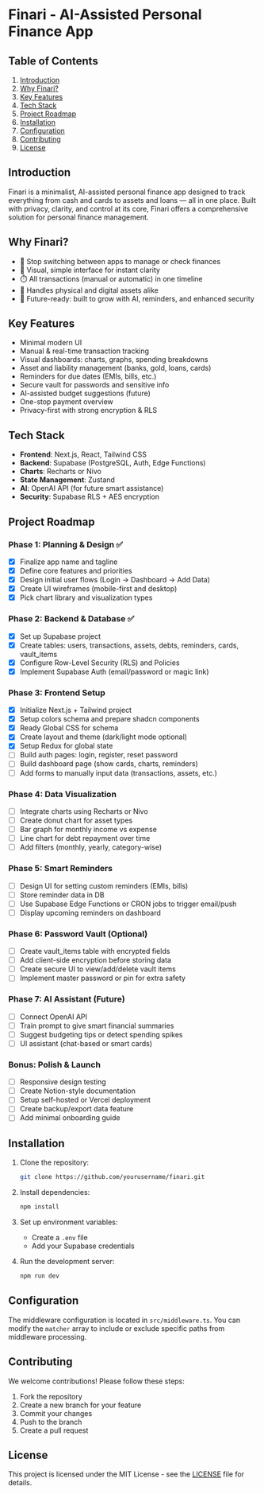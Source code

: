 # Finari - AI-Assisted Personal Finance App

## Table of Contents

1. [Introduction](#introduction)
2. [Why Finari?](#why-finari)
3. [Key Features](#key-features)
4. [Tech Stack](#tech-stack)
5. [Project Roadmap](#project-roadmap)
6. [Installation](#installation)
7. [Configuration](#configuration)
8. [Contributing](#contributing)
9. [License](#license)

## Introduction

Finari is a minimalist, AI-assisted personal finance app designed to track everything from cash and cards to assets and loans — all in one place. Built with privacy, clarity, and control at its core, Finari offers a comprehensive solution for personal finance management.

## Why Finari?

- 🛑 Stop switching between apps to manage or check finances
- 🎨 Visual, simple interface for instant clarity
- ⏱️ All transactions (manual or automatic) in one timeline
- 💼 Handles physical and digital assets alike
- 🚀 Future-ready: built to grow with AI, reminders, and enhanced security

## Key Features

- Minimal modern UI
- Manual & real-time transaction tracking
- Visual dashboards: charts, graphs, spending breakdowns
- Asset and liability management (banks, gold, loans, cards)
- Reminders for due dates (EMIs, bills, etc.)
- Secure vault for passwords and sensitive info
- AI-assisted budget suggestions (future)
- One-stop payment overview
- Privacy-first with strong encryption & RLS

## Tech Stack

- **Frontend**: Next.js, React, Tailwind CSS
- **Backend**: Supabase (PostgreSQL, Auth, Edge Functions)
- **Charts**: Recharts or Nivo
- **State Management**: Zustand
- **AI**: OpenAI API (for future smart assistance)
- **Security**: Supabase RLS + AES encryption

## Project Roadmap

### Phase 1: Planning & Design ✅

- [x] Finalize app name and tagline
- [x] Define core features and priorities
- [x] Design initial user flows (Login → Dashboard → Add Data)
- [x] Create UI wireframes (mobile-first and desktop)
- [x] Pick chart library and visualization types

### Phase 2: Backend & Database ✅

- [x] Set up Supabase project
- [x] Create tables: users, transactions, assets, debts, reminders, cards, vault_items
- [x] Configure Row-Level Security (RLS) and Policies
- [x] Implement Supabase Auth (email/password or magic link)

### Phase 3: Frontend Setup

- [x] Initialize Next.js + Tailwind project
- [x] Setup colors schema and prepare shadcn components
- [x] Ready Global CSS for schema
- [x] Create layout and theme (dark/light mode optional)
- [x] Setup Redux for global state
- [ ] Build auth pages: login, register, reset password
- [ ] Build dashboard page (show cards, charts, reminders)
- [ ] Add forms to manually input data (transactions, assets, etc.)

### Phase 4: Data Visualization

- [ ] Integrate charts using Recharts or Nivo
- [ ] Create donut chart for asset types
- [ ] Bar graph for monthly income vs expense
- [ ] Line chart for debt repayment over time
- [ ] Add filters (monthly, yearly, category-wise)

### Phase 5: Smart Reminders

- [ ] Design UI for setting custom reminders (EMIs, bills)
- [ ] Store reminder data in DB
- [ ] Use Supabase Edge Functions or CRON jobs to trigger email/push
- [ ] Display upcoming reminders on dashboard

### Phase 6: Password Vault (Optional)

- [ ] Create vault_items table with encrypted fields
- [ ] Add client-side encryption before storing data
- [ ] Create secure UI to view/add/delete vault items
- [ ] Implement master password or pin for extra safety

### Phase 7: AI Assistant (Future)

- [ ] Connect OpenAI API
- [ ] Train prompt to give smart financial summaries
- [ ] Suggest budgeting tips or detect spending spikes
- [ ] UI assistant (chat-based or smart cards)

### Bonus: Polish & Launch

- [ ] Responsive design testing
- [ ] Create Notion-style documentation
- [ ] Setup self-hosted or Vercel deployment
- [ ] Create backup/export data feature
- [ ] Add minimal onboarding guide

## Installation

1. Clone the repository:
   ```bash
   git clone https://github.com/yourusername/finari.git
   ```
2. Install dependencies:
   ```bash
   npm install
   ```
3. Set up environment variables:

   - Create a `.env` file
   - Add your Supabase credentials

4. Run the development server:
   ```bash
   npm run dev
   ```

## Configuration

The middleware configuration is located in `src/middleware.ts`. You can modify the `matcher` array to include or exclude specific paths from middleware processing.

## Contributing

We welcome contributions! Please follow these steps:

1. Fork the repository
2. Create a new branch for your feature
3. Commit your changes
4. Push to the branch
5. Create a pull request

## License

This project is licensed under the MIT License - see the [LICENSE](LICENSE) file for details.
